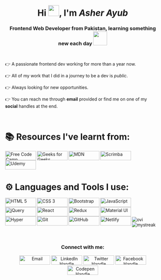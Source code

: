 
<h1 align="center">Hi <img src="https://github.com/TheDudeThatCode/TheDudeThatCode/blob/master/Assets/Hi.gif" width="35" />, I'm <em>Asher Ayub</em></h1>
<h3 align="center">Frontend Web Developer from Pakistan, learning something new each day
  <img src="https://github.com/TheDudeThatCode/TheDudeThatCode/blob/master/Assets/Developer.gif" width="45" /></h3>
  
&nbsp;
<p>👉 A passionate frontend dev working for more than a year now.</p> 
<p>👉 All of my work that I did in a journey to be a dev is <em>public</em>.</p>
<p>👉 Always looking for new opportunities.</p>
<p>👉 You can reach me through <b>email</b> provided or find me on one of my <b>social</b> handles at the end.</p>
&nbsp;
<h1>📚 Resources I've learnt from:</h1>
<img title="FreeCodeCamp" align="left" width="100px" height="30px" src="https://img.shields.io/badge/freecodecamp-27273D?style=for-the-badge&logo=freecodecamp&logoColor=white" alt="Free Code Camp" /> 
<img title="GeeksForGeeks" align="left" width="100px" height="30px" src="https://img.shields.io/badge/GeeksforGeeks-298D46?style=for-the-badge&logo=geeksforgeeks&logoColor=white" alt="Geeks for Geeks" />
<img title="MDN Web Docs" align="left" width="100px" height="30px" src="https://img.shields.io/badge/MDN_Web_Docs-black?style=for-the-badge&logo=mdnwebdocs&logoColor=white" alt="MDN" />
<img title="Scrimba" align="left" width="100px" height="30px" src="https://img.shields.io/badge/scrimba-2B283A?style=for-the-badge&logo=scrimba&logoColor=white" alt="Scrimba" />
<img title="Udemy" align="center" width="100px" height="30px"  src="https://img.shields.io/badge/Udemy-EC5252?style=for-the-badge&logo=Udemy&logoColor=white" alt="Udemy" />
&nbsp;
<h1>⚙ Languages and Tools I use:</h1>
<img title="HTML 5" align="left" width="100px" height="30px" src="https://img.shields.io/badge/HTML5-E34F26?style=for-the-badge&logo=html5&logoColor=white" alt="HTML 5" />
<img title="CSS 3" align="left" width="100px" height="30px" src="https://img.shields.io/badge/CSS3-1572B6?style=for-the-badge&logo=css3&logoColor=white" alt="CSS 3" />
<img title="Bootstrap" align="left" width="100px" height="30px" src="https://img.shields.io/badge/Bootstrap-563D7C?style=for-the-badge&logo=bootstrap&logoColor=white" alt="Bootstrap" />
<img title="JavaScript" align="left" width="100px" height="30px" src="https://img.shields.io/badge/JavaScript-323330?style=for-the-badge&logo=javascript&logoColor=F7DF1E" alt="JavaScript" />
<img title="jQuery" align="left" width="100px" height="30px" src="https://img.shields.io/badge/jQuery-0769AD?style=for-the-badge&logo=jquery&logoColor=white" alt="jQuery" />
<img title="React" align="left" width="100px" height="30px" src="https://img.shields.io/badge/React-20232A?style=for-the-badge&logo=react&logoColor=61DAFB" alt="React" />
<img title="Redux" align="left" width="100px" height="30px" src="https://img.shields.io/badge/Redux-593D88?style=for-the-badge&logo=redux&logoColor=white" alt="Redux" />
<img title="Material UI" align="left" width="100px" height="30px" src="https://img.shields.io/badge/Material--UI-0081CB?style=for-the-badge&logo=material-ui&logoColor=white" alt="Material UI" />
<img title="Hyper" align="left" width="100px" height="30px" src="https://img.shields.io/badge/Hyper-000000?style=for-the-badge&logo=hyper&logoColor=white" alt="Hyper" />
<img title="Git" align="left" width="100px" height="30px" src="https://img.shields.io/badge/GIT-E44C30?style=for-the-badge&logo=git&logoColor=white" alt="Git" />
<img title="GitHub" align="left" width="100px" height="30px" src="https://img.shields.io/badge/GitHub-100000?style=for-the-badge&logo=github&logoColor=white" alt="GitHub" />
<img title="Netlify" align="left" width="100px" height="30px" src="https://img.shields.io/badge/Netlify-00C7B7?style=for-the-badge&logo=netlify&logoColor=white" alt="Netlify" />
<p>&nbsp;</p>
<p>&nbsp;</p>
<img  src="https://github-readme-stats.vercel.app/api/top-langs?username=asherayub&show_icons=true&locale=en&layout=compact&theme=chartreuse-dark" alt="ovi" />
<img  src="https://github-readme-streak-stats.herokuapp.com/?user=asherayub&theme=tokyonight" alt="mystreak"/>
<p>&nbsp;</p>
<div align="center">
  <h3>Connect with me:</h3>
  <a href="mailto:asherayub52@gmail.com" target="blank"><img width="100px%"  src="https://img.shields.io/badge/Gmail-D14836?style=for-the-badge&logo=gmail&logoColor=white" alt="Email" height="30" /></a>
  <a href="https://linkedin.com/in/asherayub101" target="blank"><img width="100px"  src="https://img.shields.io/badge/LinkedIn-0077B5?style=for-the-badge&logo=linkedin&logoColor=white" alt="LinkedIn Handle" height="30" /></a>
  <a href="https://twitter.com/asher_ends" target="blank"><img width="100px"  src="https://img.shields.io/badge/Twitter-1DA1F2?style=for-the-badge&logo=twitter&logoColor=white" alt="Twitter Handle" height="30" /></a>
  <a href="https://fb.com/asher.ayub.69" target="blank"><img width="100px"  src="https://img.shields.io/badge/Facebook-1877F2?style=for-the-badge&logo=facebook&logoColor=white" alt="Facebook Handle" height="30" /></a>
  <a href="https://codepen.io/ashercodes" target="blank"><img width="100px" " src="https://img.shields.io/badge/Codepen-000000?style=for-the-badge&logo=codepen&logoColor=white" alt="Codepen Handle" height="30" /></a>
</div>

